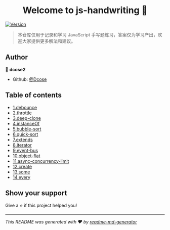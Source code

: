 <h1 align="center">Welcome to js-handwriting 👋</h1>
<p>
  <a href="https://www.npmjs.com/package/handwriting" target="_blank">
    <img alt="Version" src="https://img.shields.io/npm/v/handwriting.svg">
  </a>
</p>

> 本仓库仅用于记录和学习 JavaScript 手写题练习，答案仅为学习产出，欢迎大家提供更多解法和建议。

## Author

🧙 **dcose2**

- Github: [@Dcose](https://github.com/Dcose)

## Table of contents

- [1.debounce](./1.debounce.js)
- [2.throttle](./2.throttle.js)
- [3.deep-clone](./3.deep-clone.js)
- [4.instanceOf](./4.instanceOf.js)
- [5.bubble-sort](./5.bubble-sort.js)
- [6.quick-sort](./6.quick-sort.js)
- [7.extends](./7.extends.js)
- [8.iterator](./8.iterator.js)
- [9.event-bus](./9.event-bus.js)
- [10.object-flat](./10.object-flat.js)
- [11.async-concurrency-limit](./11.async-concurrency-limit.js)
- [12.create](./12.create.js)
- [13.some](./13.some.js)
- [14.every](./14.every.js)

## Show your support

Give a ⭐️ if this project helped you!

---

_This README was generated with ❤️ by [readme-md-generator](https://github.com/kefranabg/readme-md-generator)_
